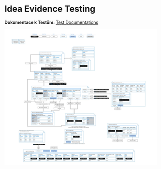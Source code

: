 # Idea Evidence Testing

**Dokumentace k Testům:** [Test Documentations](TESTING/TestDocumentations.md)

![Schema](gfx/Idea_Evidence_Schema.jpg)
